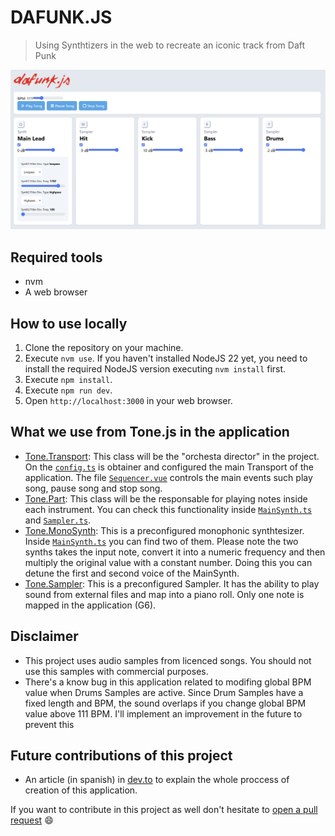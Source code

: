 # DAFUNK.JS
> Using Synthtizers in the web to recreate an iconic track from Daft Punk

![DaFunk.js](/cover.png)

## Required tools
- nvm
- A web browser

## How to use locally
1. Clone the repository on your machine.
2. Execute `nvm use`. If you haven't installed NodeJS 22 yet, you need to install the required NodeJS version executing `nvm install` first. 
3. Execute `npm install`.
4. Execute `npm run dev`.
5. Open `http://localhost:3000` in your web browser.

## What we use from Tone.js in the application 
- [Tone.Transport](https://github.com/tonejs/tone.js/wiki/Transport): This class will be the "orchesta director" in the project. On the [`config.ts`](/stores/config.ts) is obtainer and configured the main Transport of the application.
The file [`Sequencer.vue`](/components/Sequencer.vue) controls the main events such play song, pause song and stop song.
- [Tone.Part](https://tonejs.github.io/docs/15.0.4/classes/Part.html): This class will be the responsable for playing notes inside each instrument. You can check this functionality inside [`MainSynth.ts`](/components/MainSynth.vue) and [`Sampler.ts`](/components/Sampler.vue).
- [Tone.MonoSynth](https://tonejs.github.io/docs/15.0.4/classes/MonoSynth.html): This is a preconfigured monophonic synthtesizer. Inside [`MainSynth.ts`](/components/MainSynth.vue) you can find two of them. Please note the two synths takes the input note, convert it into a numeric frequency and then multiply the original value with a constant number. Doing this you can detune the first and second voice of the MainSynth.
- [Tone.Sampler](https://tonejs.github.io/docs/15.0.4/classes/Sampler.html): This is a preconfigured Sampler. It has the ability to play sound from external files and map into a piano roll. Only one note is mapped in the application (G6).

## Disclaimer
- This project uses audio samples from licenced songs. You should not use this samples with commercial purposes.
- There's a know bug in this application related to modifing global BPM value when Drums Samples are active. Since Drum Samples have a fixed length and BPM, the sound overlaps if you change global BPM value above 111 BPM. I'll implement an improvement in the future to prevent this

## Future contributions of this project
- An article (in spanish) in [dev.to](https://dev.to/nicoavila) to explain the whole proccess of creation of this application.

If you want to contribute in this project as well don't hesitate to [open a pull request](https://github.com/nicoavila/dafunkjs/pulls) :smile: